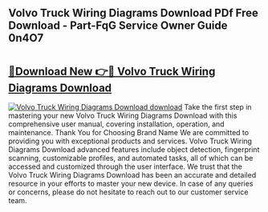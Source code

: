 ## Volvo Truck Wiring Diagrams Download PDf Free Download - Part-FqG Service Owner Guide 0n4O7

# <h2><a href="http://dfnmyi.blite.top/?on=Volvo+Truck+Wiring+Diagrams+Download">🔗Download New 👉🔴 Volvo Truck Wiring Diagrams Download</a></h2>

[![Volvo Truck Wiring Diagrams Download download](https://i.imgur.com/lujVjoI.png)](http://dfnmyi.blite.top/?on=Volvo+Truck+Wiring+Diagrams+Download)
Take the first step in mastering your new Volvo Truck Wiring Diagrams Download with this comprehensive user manual, covering installation, operation, and maintenance. Thank You for Choosing Brand Name We are committed to providing you with exceptional products and services. Volvo Truck Wiring Diagrams Download advanced features include object detection, fingerprint scanning, customizable profiles, and automated tasks, all of which can be accessed and customized through the user interface. We trust that the Volvo Truck Wiring Diagrams Download has been an accurate and detailed resource in your efforts to master your new device. In case of any queries or concerns, please do not hesitate to reach out to our customer service team.

